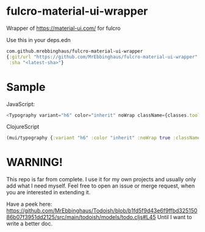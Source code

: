 # fulcro-material-ui-wrapper

Wrapper of https://material-ui.com/ for fulcro

Use this in your deps.edn
```clojure
com.github.mrebbinghaus/fulcro-material-ui-wrapper
{:git/url "https://github.com/MrEbbinghaus/fulcro-material-ui-wrapper"
 :sha "<latest-sha>"}
```

# Sample

JavaScript:

```js
<Typography variant="h6" color="inherit" noWrap className={classes.toolbarTitle}>
```

ClojureScript
```cljs
(mui/typography {:variant "h6" :color "inherit" :noWrap true :className "toolbarTitle"} "")
```

# WARNING!
This repo is far from complete. I use it for my own projects and usually only add what I need myself.
Feel free to open an issue or merge request, when you are interested in extending it.

Have a peek here: https://github.com/MrEbbinghaus/Todoish/blob/b1fd5f9d43e6f9ffbd32515086b07f3951dd2125/src/main/todoish/models/todo.cljs#L45
Until I want to write a better doc.
